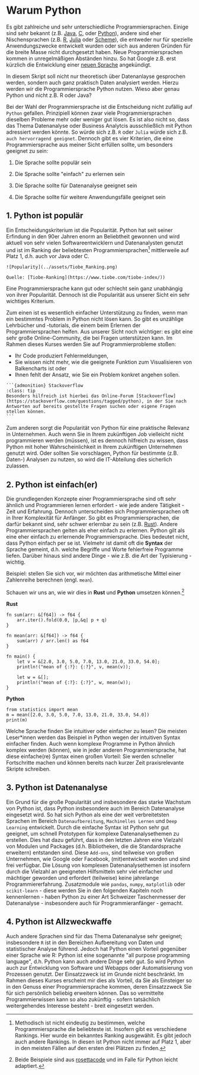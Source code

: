 # Warum Python

Es gibt zahlreiche und sehr unterschiedliche Programmiersprachen. Einige sind sehr bekannt (z.B. [Java](https://de.wikipedia.org/wiki/Java-Technologie#Programmiersprache_Java), [C](https://de.wikipedia.org/wiki/C_(Programmiersprache)), oder [Python](https://de.wikipedia.org/wiki/Python_(Programmiersprache))), andere sind eher Nischensprachen (z.B. [R](https://de.wikipedia.org/wiki/R_(Programmiersprache)), [Julia](https://de.wikipedia.org/wiki/Julia_(Programmiersprache)) oder [Scheme](https://de.wikipedia.org/wiki/Scheme)), die entweder nur für spezielle Anwendungszwecke entwickelt wurden oder sich aus anderen Gründen für die breite Masse nicht durchgesetzt haben. Neue Programmiersprachen kommen in unregelmäßigen Abständen hinzu. So hat Google z.B. erst kürzlich die Entwicklung einer [neuen Sprache](https://thenewstack.io/google-launches-carbon-an-experimental-replacement-for-c/) angekündigt.

In diesem Skript soll nicht nur theoretisch über Datenanlayse gesprochen werden, sondern auch ganz praktisch Daten analysiert werden. Hierzu werden wir die Programmiersprache Python nutzen. Wieso aber genau Python und nicht z.B. R oder Java?

Bei der Wahl der Programmiersprache ist die Entscheidung nicht zufällig auf `Python` gefallen. Prinzipiell können zwar viele Programmiersprachen dieselben Probleme mehr oder weniger gut lösen. Es ist also nicht so, dass das Thema Datenanalyse oder Business Analytcis ausschließlich mit Python adressiert werden könnte. So würde sich z.B. `R` oder `Julia` würde sich z.B. `auch hervorragend geeignet`. Dennoch gibt es vier Kriterien, die eine Programmiersprache aus meiner Sicht erfüllen sollte, um besonders geeignet zu sein:

1. Die Sprache sollte populär sein

2. Die Sprache sollte "einfach" zu erlernen sein

3. Die Sprache sollte für Datenanalyse geeignet sein

4. Die Sprache sollte für weitere Anwendungsfälle geeignet sein


## 1. Python ist populär

Ein Entscheidungskriterium ist die Popularität. Python hat seit seiner Erfindung in den 90er Jahren enorm an Beliebtheit gewonnen und wird aktuell von sehr vielen Softwareentwicklern und Datenanalysten genutzt und ist im Ranking der beliebtesten Programmiersprachen[^1] mittlerweile auf Platz 1, d.h. auch vor Java oder C. 

[^1]: Methodisch ist nicht eindeutig zu bestimmen, welche Programmiersprache die beliebteste ist. Insofern gibt es verschiedene Rankings. Hier wurde ein bekanntes Ranking ausgewählt. Es gibt jedoch auch andere Rankings. In diesen ist Python nicht immer auf Platz 1, aber in den meisten Fällen auf den ersten drei Plätzen zu finden. 


```{dropdown} Klick: Popularität verschiedener Programmiersprachen
![Popularity](../assets/Tiobe_Ranking.png)

Quelle: [Tiobe-Ranking](https://www.tiobe.com/tiobe-index/))
```

Eine Programmiersprache kann gut oder schlecht sein ganz unabhängig von ihrer Popularität. Dennoch ist die Popularität aus unserer Sicht ein sehr wichtiges Kriterium. 

Zum einen ist es wesentlich einfacher Unterstützung zu finden, wenn man ein bestimmtes Problem in Python nicht lösen kann. So gibt es unzählige Lehrbücher und -tutorials, die einem beim Erlernen der Programmiersprachen helfen. Aus unserer Sicht noch wichtiger: es gibt eine sehr große Online-Community, die bei Fragen unterstützen kann. Im Rahmen dieses Kurses werden Sie auf Programmierprobleme stoßen: 

- Ihr Code produziert Fehlermeldungen, 
- Sie wissen nicht mehr, wie die geeignete Funktion zum Visualisieren von Balkencharts ist oder 
- Ihnen fehlt der Ansatz, wie Sie ein Problem konkret angehen sollen.  

````{margin} 
```{admonition} Stackoverflow
:class: tip
Besonders hilfreich ist hierbei das Online-Forum [Stackoverflow](https://stackoverflow.com/questions/tagged/python), in der Sie nach Antworten auf bereits gestellte Fragen suchen oder eigene Fragen stellen können. 
```
````

Zum anderen sorgt die Popularität von Python für eine praktische Relevanz in Unternehmen. Auch wenn Sie in Ihrem zukünftigen Job vielleicht nicht programmieren werden (müssen), ist es dennoch hilfreich zu wissen, dass Python mit hoher Wahrscheinlichkeit in Ihrem zukünftigen Unternehmen genutzt wird. Oder sollten Sie vorschlagen, Python für bestimmte (z.B. Daten-) Analysen zu nutzen, so wird die IT-Abteilung dies sicherlich zulassen. 


## 2. Python ist einfach(er)

Die grundlegenden Konzepte einer Programmiersprache sind oft sehr ähnlich und Programmieren lernen erfordert - wie jede andere Tätigkeit - Zeit und Erfahrung. Dennoch unterscheiden sich Programmiersprachen oft in Ihrer Komplexität für Anfänger. So gibt es Programmiersprachen, die darfür bekannt sind, sehr schwer erlernbar zu sein (z.B. [Rust](https://de.wikipedia.org/wiki/Rust_(Programmiersprache))). Andere Programmiersprachen gelten als eher einfach zu erlernen. Python gilt als eine eher einfach zu erlernende Programmiersprache. Dies bedeutet nicht, dass Python einfach per se ist. Vielmehr ist damit oft die **Syntax** der Sprache gemeint, d.h. welche Begriffe und Worte fehlerfreie Programme liefen. Darüber hinaus sind andere Dinge - wie z.B. die Art der Typisierung - wichtig. 

Beispiel: stellen Sie sich vor, wir möchten das arithmetische Mittel einer Zahlenreihe berechnen (engl. `mean`). 

Schauen wir uns an, wie wir dies in **Rust** und **Python** umsetzen können.[^2] 

[^2]: Beide Beispiele sind aus [rosettacode](https://rosettacode.org/wiki/Averages/Arithmetic_mean#Rust) und im Falle für Python leicht adaptiert. 

**Rust**
```{code} Java
fn sum(arr: &[f64]) -> f64 {
    arr.iter().fold(0.0, |p,&q| p + q)
}

fn mean(arr: &[f64]) -> f64 {
    sum(arr) / arr.len() as f64
}

fn main() {
    let v = &[2.0, 3.0, 5.0, 7.0, 13.0, 21.0, 33.0, 54.0];
    println!("mean of {:?}: {:?}", v, mean(v));

    let w = &[];
    println!("mean of {:?}: {:?}", w, mean(w));
}
```

**Python**
```{code} Pytho
from statistics import mean
m = mean([2.0, 3.0, 5.0, 7.0, 13.0, 21.0, 33.0, 54.0])
print(m)
```

Welche Sprache finden Sie intuitiver oder einfacher zu lesen? Die meisten Leser*innen werden das Beispiel in Python wegen der intuitiven Syntax einfacher finden. Auch wenn komplexe Programme in Python ähnlich komplex werden (können), wie in jeder anderen Programmiersprache, hat diese einfache(re) Syntax einen großen Vorteil: Sie werden schneller Fortschritte machen und können bereits nach kurzer Zeit praxisrelevante Skripte schreiben.

## 3. Python ist Datenanalyse

Ein Grund für die große Popularität und insbesondere das starke Wachstum von Python ist, dass Python insbesondere auch im Bereich Datenanalyse eingesetzt wird. So hat sich Python als eine der weit verbreitetsten Sprachen im Bereich `Datenaufbereitung`, `Machinelles Lernen` und `Deep Learning` entwickelt. Durch die einfache Syntax ist Python sehr gut geeignet, um schnell Prototypen für komplexe Datenanalysethemen zu erstellen. Dies hat dazu geführt, dass in den letzten Jahren eine Vielzahl von Modulen und Packages (d.h. Bibliotheken, die die Standardsprache erweitern) entstanden sind. Diese `Add-ons`, sind teilweise von großen Unternehmen, wie Google oder Facebook, (mit)entwickelt worden und sind frei verfügbar. Die Lösung von komplexen Datenanalysethemen ist insofern durch die Vielzahl an geeigneten Hilfsmitteln sehr viel einfacher und mächtiger geworden und erfordert (teilweise) keine jahrelange Programmiererfahrung. Zusatzmodule wie `pandas`, `numpy`, `matplotlib` oder `scikit-learn` - diese werden Sie in den folgenden Kapiteln noch kennenlernen - haben Python zu einer Art Schweizer Taschenmesser der Datenanalyse - insbesondere auch für Programmieranfänger - gemacht. 


## 4. Python ist Allzweckwaffe

Auch andere Sprachen sind für das Thema Datenanalyse sehr geeignet; insbesondere `R` ist in den Bereichen Aufbereitung von Daten und statistischer Analyse führend. Jedoch hat Python einen Vorteil gegenüber einer Sprache wie R: Python ist eine sogenannte "all purpose programming language", d.h. Python kann auch andere Dinge sehr gut. So wird Python auch zur Entwicklung von Software und Webapps oder Automatisierung von Prozessen genutzt. Der Einsatzzweck ist im Grunde nicht beschränkt. Im Rahmen dieses Kurses erscheint mir dies als Vorteil, da Sie als Einsteiger so in den Genuss einer Programmiersprache kommen, deren Einsatzzweck Sie für sich persönlich beliebig erweitern können. Das so vermittelte Programmierwissen kann so also zukünftig - sofern tatsächlich weitergehendes Interesse besteht - breit eingesetzt werden. 


